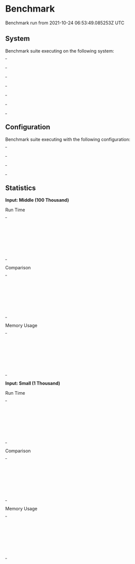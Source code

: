<!--
SPDX-FileCopyrightText: 2021 Rosa Richter

SPDX-License-Identifier: MIT
-->

# Benchmark

Benchmark run from 2021-10-24 06:53:49.085253Z UTC

## System

Benchmark suite executing on the following system:

<table style="width: 1%">
  <tr>
    <th style="width: 1%; white-space: nowrap">Operating System</th>
    <td>macOS</td>
  </tr><tr>
    <th style="white-space: nowrap">CPU Information</th>
    <td style="white-space: nowrap">Apple M1</td>
  </tr><tr>
    <th style="white-space: nowrap">Number of Available Cores</th>
    <td style="white-space: nowrap">8</td>
  </tr><tr>
    <th style="white-space: nowrap">Available Memory</th>
    <td style="white-space: nowrap">16 GB</td>
  </tr><tr>
    <th style="white-space: nowrap">Elixir Version</th>
    <td style="white-space: nowrap">1.12.2</td>
  </tr><tr>
    <th style="white-space: nowrap">Erlang Version</th>
    <td style="white-space: nowrap">24.1</td>
  </tr>
</table>

## Configuration

Benchmark suite executing with the following configuration:

<table style="width: 1%">
  <tr>
    <th style="width: 1%">:time</th>
    <td style="white-space: nowrap">5 s</td>
  </tr><tr>
    <th>:parallel</th>
    <td style="white-space: nowrap">4</td>
  </tr><tr>
    <th>:warmup</th>
    <td style="white-space: nowrap">2 s</td>
  </tr>
</table>

## Statistics




__Input: Middle (100 Thousand)__

Run Time

<table style="width: 1%">
  <tr>
    <th>Name</th>
    <th style="text-align: right">IPS</th>
    <th style="text-align: right">Average</th>
    <th style="text-align: right">Devitation</th>
    <th style="text-align: right">Median</th>
    <th style="text-align: right">99th&nbsp;%</th>
  </tr>

  <tr>
    <td style="white-space: nowrap">MapSet.equal? when the sets are equal</td>
    <td style="white-space: nowrap; text-align: right">18.25 M</td>
    <td style="white-space: nowrap; text-align: right">54.80 ns</td>
    <td style="white-space: nowrap; text-align: right">&plusmn;1902.76%</td>
    <td style="white-space: nowrap; text-align: right">0 ns</td>
    <td style="white-space: nowrap; text-align: right">1000 ns</td>
  </tr>

  <tr>
    <td style="white-space: nowrap">MapSet.equal? when the sets are not equal</td>
    <td style="white-space: nowrap; text-align: right">13.50 M</td>
    <td style="white-space: nowrap; text-align: right">74.10 ns</td>
    <td style="white-space: nowrap; text-align: right">&plusmn;3674.14%</td>
    <td style="white-space: nowrap; text-align: right">0 ns</td>
    <td style="white-space: nowrap; text-align: right">1000 ns</td>
  </tr>

  <tr>
    <td style="white-space: nowrap">IntSet.equal? when the sets are not equal</td>
    <td style="white-space: nowrap; text-align: right">1.56 M</td>
    <td style="white-space: nowrap; text-align: right">639.16 ns</td>
    <td style="white-space: nowrap; text-align: right">&plusmn;2791.80%</td>
    <td style="white-space: nowrap; text-align: right">1000 ns</td>
    <td style="white-space: nowrap; text-align: right">1000 ns</td>
  </tr>

  <tr>
    <td style="white-space: nowrap">IntSet.equal? when the sets are equal</td>
    <td style="white-space: nowrap; text-align: right">0.0281 M</td>
    <td style="white-space: nowrap; text-align: right">35633.11 ns</td>
    <td style="white-space: nowrap; text-align: right">&plusmn;9.74%</td>
    <td style="white-space: nowrap; text-align: right">36000 ns</td>
    <td style="white-space: nowrap; text-align: right">37000 ns</td>
  </tr>

</table>


Comparison

<table style="width: 1%">
  <tr>
    <th>Name</th>
    <th style="text-align: right">IPS</th>
    <th style="text-align: right">Slower</th>
  <tr>
    <td style="white-space: nowrap">MapSet.equal? when the sets are equal</td>
    <td style="white-space: nowrap;text-align: right">18.25 M</td>
    <td>&nbsp;</td>
  </tr>

  <tr>
    <td style="white-space: nowrap">MapSet.equal? when the sets are not equal</td>
    <td style="white-space: nowrap; text-align: right">13.50 M</td>
    <td style="white-space: nowrap; text-align: right">1.35x</td>
  </tr>

  <tr>
    <td style="white-space: nowrap">IntSet.equal? when the sets are not equal</td>
    <td style="white-space: nowrap; text-align: right">1.56 M</td>
    <td style="white-space: nowrap; text-align: right">11.66x</td>
  </tr>

  <tr>
    <td style="white-space: nowrap">IntSet.equal? when the sets are equal</td>
    <td style="white-space: nowrap; text-align: right">0.0281 M</td>
    <td style="white-space: nowrap; text-align: right">650.29x</td>
  </tr>

</table>



Memory Usage

<table style="width: 1%">
  <tr>
    <th>Name</th>
    <th style="text-align: right">Memory</th>
    <th style="text-align: right">Factor</th>
  </tr>
  <tr>
    <td style="white-space: nowrap">MapSet.equal? when the sets are equal</td>
    <td style="white-space: nowrap">0 KB</td>
    <td>&nbsp;</td>
  </tr>
    <tr>
    <td style="white-space: nowrap">MapSet.equal? when the sets are not equal</td>
    <td style="white-space: nowrap">0 KB</td>
    <td>1.0x</td>
  </tr>
    <tr>
    <td style="white-space: nowrap">IntSet.equal? when the sets are not equal</td>
    <td style="white-space: nowrap">1.55 KB</td>
    <td>&mdash;</td>
  </tr>
    <tr>
    <td style="white-space: nowrap">IntSet.equal? when the sets are equal</td>
    <td style="white-space: nowrap">110.09 KB</td>
    <td>&mdash;</td>
  </tr>
</table>



__Input: Small (1 Thousand)__

Run Time

<table style="width: 1%">
  <tr>
    <th>Name</th>
    <th style="text-align: right">IPS</th>
    <th style="text-align: right">Average</th>
    <th style="text-align: right">Devitation</th>
    <th style="text-align: right">Median</th>
    <th style="text-align: right">99th&nbsp;%</th>
  </tr>

  <tr>
    <td style="white-space: nowrap">MapSet.equal? when the sets are not equal</td>
    <td style="white-space: nowrap; text-align: right">15.45 M</td>
    <td style="white-space: nowrap; text-align: right">64.72 ns</td>
    <td style="white-space: nowrap; text-align: right">&plusmn;1296.29%</td>
    <td style="white-space: nowrap; text-align: right">0 ns</td>
    <td style="white-space: nowrap; text-align: right">1000 ns</td>
  </tr>

  <tr>
    <td style="white-space: nowrap">MapSet.equal? when the sets are equal</td>
    <td style="white-space: nowrap; text-align: right">14.03 M</td>
    <td style="white-space: nowrap; text-align: right">71.29 ns</td>
    <td style="white-space: nowrap; text-align: right">&plusmn;1823.42%</td>
    <td style="white-space: nowrap; text-align: right">0 ns</td>
    <td style="white-space: nowrap; text-align: right">1000 ns</td>
  </tr>

  <tr>
    <td style="white-space: nowrap">IntSet.equal? when the sets are equal</td>
    <td style="white-space: nowrap; text-align: right">1.33 M</td>
    <td style="white-space: nowrap; text-align: right">753.82 ns</td>
    <td style="white-space: nowrap; text-align: right">&plusmn;2733.87%</td>
    <td style="white-space: nowrap; text-align: right">1000 ns</td>
    <td style="white-space: nowrap; text-align: right">1000 ns</td>
  </tr>

  <tr>
    <td style="white-space: nowrap">IntSet.equal? when the sets are not equal</td>
    <td style="white-space: nowrap; text-align: right">1.15 M</td>
    <td style="white-space: nowrap; text-align: right">866.15 ns</td>
    <td style="white-space: nowrap; text-align: right">&plusmn;1768.54%</td>
    <td style="white-space: nowrap; text-align: right">1000 ns</td>
    <td style="white-space: nowrap; text-align: right">2000 ns</td>
  </tr>

</table>


Comparison

<table style="width: 1%">
  <tr>
    <th>Name</th>
    <th style="text-align: right">IPS</th>
    <th style="text-align: right">Slower</th>
  <tr>
    <td style="white-space: nowrap">MapSet.equal? when the sets are not equal</td>
    <td style="white-space: nowrap;text-align: right">15.45 M</td>
    <td>&nbsp;</td>
  </tr>

  <tr>
    <td style="white-space: nowrap">MapSet.equal? when the sets are equal</td>
    <td style="white-space: nowrap; text-align: right">14.03 M</td>
    <td style="white-space: nowrap; text-align: right">1.1x</td>
  </tr>

  <tr>
    <td style="white-space: nowrap">IntSet.equal? when the sets are equal</td>
    <td style="white-space: nowrap; text-align: right">1.33 M</td>
    <td style="white-space: nowrap; text-align: right">11.65x</td>
  </tr>

  <tr>
    <td style="white-space: nowrap">IntSet.equal? when the sets are not equal</td>
    <td style="white-space: nowrap; text-align: right">1.15 M</td>
    <td style="white-space: nowrap; text-align: right">13.38x</td>
  </tr>

</table>



Memory Usage

<table style="width: 1%">
  <tr>
    <th>Name</th>
    <th style="text-align: right">Memory</th>
    <th style="text-align: right">Factor</th>
  </tr>
  <tr>
    <td style="white-space: nowrap">MapSet.equal? when the sets are not equal</td>
    <td style="white-space: nowrap">0 KB</td>
    <td>&nbsp;</td>
  </tr>
    <tr>
    <td style="white-space: nowrap">MapSet.equal? when the sets are equal</td>
    <td style="white-space: nowrap">0 KB</td>
    <td>1.0x</td>
  </tr>
    <tr>
    <td style="white-space: nowrap">IntSet.equal? when the sets are equal</td>
    <td style="white-space: nowrap">1.50 KB</td>
    <td>&mdash;</td>
  </tr>
    <tr>
    <td style="white-space: nowrap">IntSet.equal? when the sets are not equal</td>
    <td style="white-space: nowrap">2.37 KB</td>
    <td>&mdash;</td>
  </tr>
</table>


